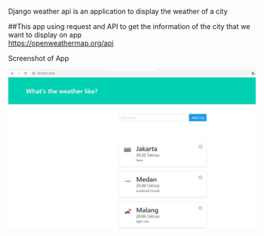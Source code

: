 Django weather api is an application to display the weather of a city

##This app using request and API to get the information of the city that we want to display on app  
https://openweathermap.org/api

Screenshot of App

![Home](https://raw.githubusercontent.com/agunghernanda17/django-weather-api/master/app_screenshot/homepage.JPG)

